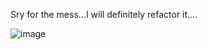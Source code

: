 Sry for the mess...I will definitely refactor it....

![image](https://github.com/user-attachments/assets/fa99f75d-07c3-49ba-8f02-48f96b92a50f)

